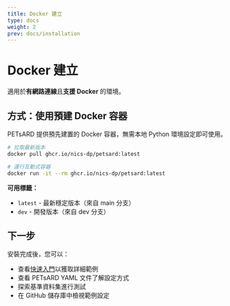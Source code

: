 ```yaml
---
title: Docker 建立
type: docs
weight: 2
prev: docs/installation
---
```


# Docker 建立

適用於**有網路連線**且**支援 Docker** 的環境。

## 方式：使用預建 Docker 容器

PETsARD 提供預先建置的 Docker 容器，無需本地 Python 環境設定即可使用。

```bash
# 拉取最新版本
docker pull ghcr.io/nics-dp/petsard:latest

# 運行互動式容器
docker run -it --rm ghcr.io/nics-dp/petsard:latest
```

**可用標籤：**
- `latest` - 最新穩定版本（來自 main 分支）
- `dev` - 開發版本（來自 dev 分支）

## 下一步

安裝完成後，您可以：

* 查看[快速入門](../getting-started)以獲取詳細範例
* 查看 PETsARD YAML 文件了解設定方式
* 探索基準資料集進行測試
* 在 GitHub 儲存庫中檢視範例設定